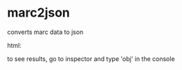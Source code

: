 # marc2json
converts marc data to json


html:
<!--
<input type = "file" id = "marc-input" />
-->

to see results, go to inspector and type 'obj' in the console
